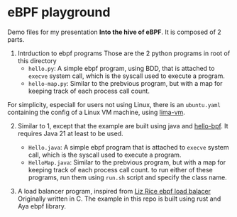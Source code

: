 # eBPF playground
Demo files for my presentation **Into the hive of eBPF**. It is composed of 2 parts.
1. Intrduction to ebpf programs
Those are the 2 python programs in root of this directory 
    - `hello.py`: A simple ebpf program, using BDD, that is attached to `execve` system call, which is the syscall used to execute a program.
    - `hello-map.py`: Similar to the prebvious program, but with a map for keeping track of each process call count.

For simplicity, especiall for users not using Linux, there is an `ubuntu.yaml` containing the config of a Linux VM machine, using [lima-vm](https://github.com/lima-vm/lima).

2. Similar to 1, except that the example are built using java and [hello-bpf](https://github.com/parttimenerd/hello-ebpf). It requires Java 21 at least to be used.
    - `Hello.java`: A simple ebpf program  that is attached to `execve` system call, which is the syscall used to execute a program.
    - `HelloMap.java`: Similar to the prebvious program, but with a map for keeping track of each process call count.
to run either of these programs, run them using `run.sh` script and specify the class name. 

3. A load balancer program, inspired from [Liz Rice ebpf load balacer](https://github.com/lizrice/lb-from-scratch) Originally written in C. The example in this repo is built using rust and Aya ebpf library.